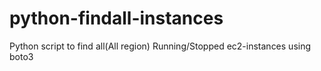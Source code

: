 # python-findall-instances
Python script to find all(All region) Running/Stopped ec2-instances using boto3
